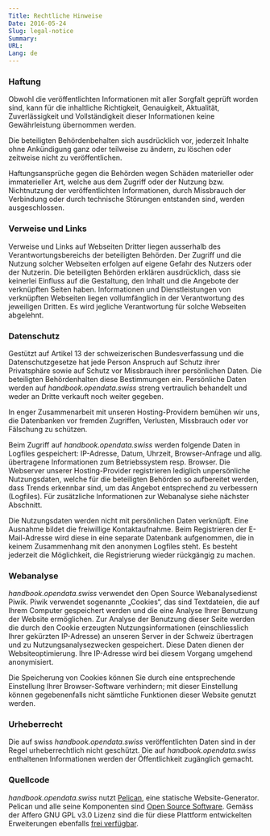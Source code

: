 ```yaml
---
Title: Rechtliche Hinweise
Date: 2016-05-24
Slug: legal-notice
Summary:
URL:
Lang: de
---
```


### Haftung

Obwohl die veröffentlichten Informationen mit aller Sorgfalt geprüft worden sind, kann für die inhaltliche Richtigkeit, Genauigkeit, Aktualität, Zuverlässigkeit und Vollständigkeit dieser Informationen keine Gewährleistung übernommen werden.

Die beteiligten Behördenbehalten sich ausdrücklich vor, jederzeit Inhalte ohne Ankündigung ganz oder teilweise zu ändern, zu löschen oder zeitweise nicht zu veröffentlichen.

Haftungsansprüche gegen die Behörden wegen Schäden materieller oder immaterieller Art, welche aus dem Zugriff oder der Nutzung bzw. Nichtnutzung der veröffentlichten Informationen, durch Missbrauch der Verbindung oder durch technische Störungen entstanden sind, werden ausgeschlossen.

### Verweise und Links

Verweise und Links auf Webseiten Dritter liegen ausserhalb des Verantwortungsbereichs der beteiligten Behörden. Der Zugriff und die Nutzung solcher Webseiten erfolgen auf eigene Gefahr des Nutzers oder der Nutzerin. Die beteiligten Behörden erklären ausdrücklich, dass sie keinerlei Einfluss auf die Gestaltung, den Inhalt und die Angebote der verknüpften Seiten haben. Informationen und Dienstleistungen von verknüpften Webseiten liegen vollumfänglich in der Verantwortung des jeweiligen Dritten. Es wird jegliche Verantwortung für solche Webseiten abgelehnt.

### Datenschutz

Gestützt auf Artikel 13 der schweizerischen Bundesverfassung und die Datenschutzgesetze hat jede Person Anspruch auf Schutz ihrer Privatsphäre sowie auf Schutz vor Missbrauch ihrer persönlichen Daten. Die beteiligten Behördenhalten diese Bestimmungen ein. Persönliche Daten werden auf *handbook.opendata.swiss* streng vertraulich behandelt und weder an Dritte verkauft noch weiter gegeben.

In enger Zusammenarbeit mit unseren Hosting-Providern bemühen wir uns, die Datenbanken vor fremden Zugriffen, Verlusten, Missbrauch oder vor Fälschung zu schützen.

Beim Zugriff auf *handbook.opendata.swiss* werden folgende Daten in Logfiles gespeichert: IP-Adresse, Datum, Uhrzeit, Browser-Anfrage und allg. übertragene Informationen zum Betriebssystem resp. Browser. Die Webserver unserer Hosting-Provider registrieren lediglich unpersönliche Nutzungsdaten, welche für die beteiligten Behörden so aufbereitet werden, dass Trends erkennbar sind, um das Angebot entsprechend zu verbessern (Logfiles). Für zusätzliche Informationen zur Webanalyse siehe nächster Abschnitt.

Die Nutzungsdaten werden nicht mit persönlichen Daten verknüpft. Eine Ausnahme bildet die freiwillige Kontaktaufnahme. Beim Registrieren der E-Mail-Adresse wird diese in eine separate Datenbank aufgenommen, die in keinem Zusammenhang mit den anonymen Logfiles steht. Es besteht jederzeit die Möglichkeit, die Registrierung wieder rückgängig zu machen.

### Webanalyse

*handbook.opendata.swiss* verwendet den Open Source Webanalysedienst Piwik. Piwik verwendet sogenannte „Cookies“, das sind Textdateien, die auf Ihrem Computer gespeichert werden und die eine Analyse Ihrer Benutzung der Website ermöglichen. Zur Analyse der Benutzung dieser Seite  werden die durch den Cookie erzeugten Nutzungsinformationen (einschliesslich Ihrer gekürzten IP-Adresse) an unseren Server in der Schweiz übertragen und zu Nutzungsanalysezwecken gespeichert. Diese Daten dienen der Websiteoptimierung. Ihre IP-Adresse wird bei diesem Vorgang umgehend anonymisiert.

Die Speicherung von Cookies können Sie durch eine entsprechende Einstellung Ihrer Browser-Software verhindern; mit dieser Einstellung können gegebenenfalls nicht sämtliche Funktionen dieser Website genutzt werden.

### Urheberrecht

Die auf swiss *handbook.opendata.swiss* veröffentlichten Daten sind in der Regel urheberrechtlich nicht geschützt. Die auf *handbook.opendata.swiss* enthaltenen Informationen werden der Öffentlichkeit zugänglich gemacht.

### Quellcode

*handbook.opendata.swiss* nutzt [Pelican](http://ckan.org/), eine
statische Website-Generator. Pelican und alle seine
Komponenten sind [Open Source Software](https://github.com/getpelican/pelican).
Gemäss der Affero GNU GPL v3.0 Lizenz sind die für diese Plattform
entwickelten Erweiterungen ebenfalls [frei
verfügbar](https://github.com/opendata-swiss/ogd-handbook-site).
